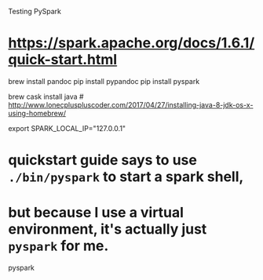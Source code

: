 Testing PySpark

# https://spark.apache.org/docs/1.6.1/quick-start.html

brew install pandoc
pip install pypandoc
pip install pyspark

brew cask install java # http://www.lonecpluspluscoder.com/2017/04/27/installing-java-8-jdk-os-x-using-homebrew/

export SPARK_LOCAL_IP="127.0.0.1"

# quickstart guide says to use `./bin/pyspark` to start a spark shell,
# but because I use a virtual environment, it's actually just `pyspark` for me.
pyspark
